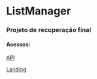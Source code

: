 # ListManager 

### Projeto de recuperação final 

#### Acessos:

[API](https://listmanager.up.railway.app/)

[Landing](https://listmanager.vercel.app/)
